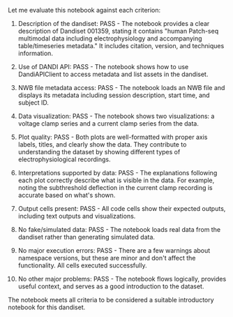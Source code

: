 Let me evaluate this notebook against each criterion:

1. Description of the dandiset: PASS - The notebook provides a clear description of Dandiset 001359, stating it contains "human Patch-seq multimodal data including electrophysiology and accompanying table/timeseries metadata." It includes citation, version, and techniques information.

2. Use of DANDI API: PASS - The notebook shows how to use DandiAPIClient to access metadata and list assets in the dandiset.

3. NWB file metadata access: PASS - The notebook loads an NWB file and displays its metadata including session description, start time, and subject ID.

4. Data visualization: PASS - The notebook shows two visualizations: a voltage clamp series and a current clamp series from the data.

5. Plot quality: PASS - Both plots are well-formatted with proper axis labels, titles, and clearly show the data. They contribute to understanding the dataset by showing different types of electrophysiological recordings.

6. Interpretations supported by data: PASS - The explanations following each plot correctly describe what is visible in the data. For example, noting the subthreshold deflection in the current clamp recording is accurate based on what's shown.

7. Output cells present: PASS - All code cells show their expected outputs, including text outputs and visualizations.

8. No fake/simulated data: PASS - The notebook loads real data from the dandiset rather than generating simulated data.

9. No major execution errors: PASS - There are a few warnings about namespace versions, but these are minor and don't affect the functionality. All cells executed successfully.

10. No other major problems: PASS - The notebook flows logically, provides useful context, and serves as a good introduction to the dataset.

The notebook meets all criteria to be considered a suitable introductory notebook for this dandiset.